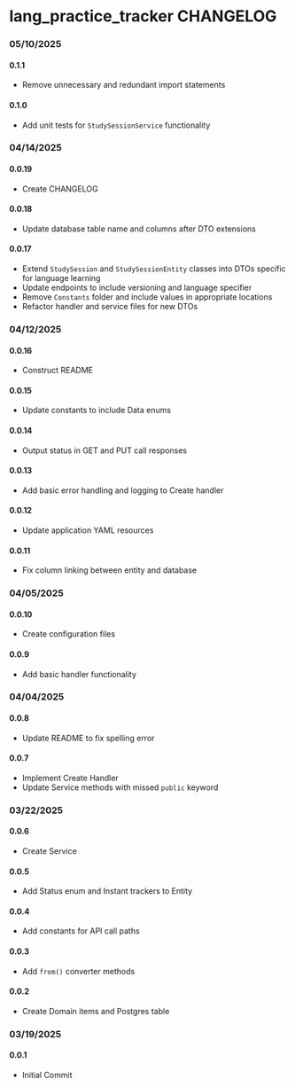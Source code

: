 # lang_practice_tracker CHANGELOG

### 05/10/2025
#### 0.1.1
- Remove unnecessary and redundant import statements
#### 0.1.0
- Add unit tests for `StudySessionService` functionality

### 04/14/2025
#### 0.0.19
- Create CHANGELOG
#### 0.0.18
- Update database table name and columns after DTO extensions
#### 0.0.17
- Extend `StudySession` and `StudySessionEntity` classes into DTOs specific for language learning
- Update endpoints to include versioning and language specifier
- Remove `Constants` folder and include values in appropriate locations
- Refactor handler and service files for new DTOs

### 04/12/2025
#### 0.0.16
- Construct README
#### 0.0.15
- Update constants to include Data enums
#### 0.0.14
- Output status in GET and PUT call responses
#### 0.0.13
- Add basic error handling and logging to Create handler
#### 0.0.12
- Update application YAML resources
#### 0.0.11
- Fix column linking between entity and database

### 04/05/2025
#### 0.0.10
- Create configuration files
#### 0.0.9
- Add basic handler functionality

### 04/04/2025
#### 0.0.8
- Update README to fix spelling error
#### 0.0.7
- Implement Create Handler
- Update Service methods with missed `public` keyword

### 03/22/2025
#### 0.0.6
- Create Service
#### 0.0.5
- Add Status enum and Instant trackers to Entity
#### 0.0.4
- Add constants for API call paths
#### 0.0.3
- Add `from()` converter methods
#### 0.0.2
- Create Domain items and Postgres table

### 03/19/2025
#### 0.0.1
- Initial Commit